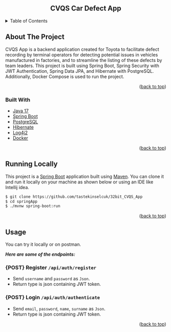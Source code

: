 <div align="center">
<h2 align="center">CVQS Car Defect App</h2>
</div>

<!-- TABLE OF CONTENTS -->
<details>
  <summary>Table of Contents</summary>
  <ol>
    <li>
      <a href="#about-the-project">About The Project</a>
      <ul>
        <li><a href="#built-with">Built With</a></li>
      </ul>
    </li>
    <li><a href="#running-locally">Running Locally</a></li>
    <li><a href="#usage">Usage</a></li>
    <li><a href="#license">License</a></li>
    <li><a href="#contact">Contact</a></li>
  </ol>
</details>

<!-- ABOUT THE PROJECT -->
## About The Project

CVQS App is a backend application created for Toyota to facilitate defect recording
by terminal operators for detecting potential issues in vehicles manufactured in factories,
and to streamline the listing of these defects by team leaders. This project is built using
Spring Boot, Spring Security with JWT Authentication, Spring Data JPA, and Hibernate with
PostgreSQL. Additionally, Docker Compose is used to run the project.

<p align="right">(<a href="#top">back to top</a>)</p>

### Built With

* [Java 17](https://www.java.com/tr/)
* [Spring Boot](https://spring.io/projects/spring-boot)
* [PostgreSQL](https://www.postgresql.org/)
* [Hibernate](https://hibernate.org/)
* [Log4j2](https://logging.apache.org/log4j/2.x/)
* [Docker](https://www.docker.com/)

<p align="right">(<a href="#top">back to top</a>)</p>

<!-- GETTING STARTED -->
## Running Locally

This project is a [Spring Boot](https://spring.io/projects/spring-boot) application
built using [Maven](https://spring.io/guides/gs/maven/). You can clone it and run 
it locally on your machine as shown below or using an IDE like Intellij idea.

   ```sh
   $ git clone https://github.com/tastekinselcuk/32bit_CVQS_App
   $ cd springApp
   $ ./mvnw spring-boot:run
   ```

<p align="right">(<a href="#top">back to top</a>)</p>

<!-- USAGE EXAMPLES -->
## Usage

You can try it locally or on postman.

***Here are some of the endpoints:***

### {POST} Register `/api/auth/register` 
* Send `username` and `password` as `Json`.
* Return type is json containing JWT token.
### {POST} Login `/api/auth/authenticate`
* Send `email`, `password`, `name`, `surname`  as `Json`.
* Return type is json containing JWT token.


<p align="right">(<a href="#top">back to top</a>)</p>
